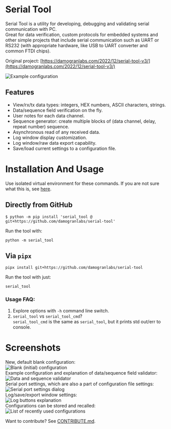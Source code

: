 # Serial Tool
Serial Tool is a utility for developing, debugging and validating serial communication with PC.  
Great for data verification, custom protocols for embedded systems and other simple projects that include serial 
communication such as UART or RS232 (with appropriate hardware, like USB to UART converter and common FTDI chips).  

Original project: [https://damogranlabs.com/2022/12/serial-tool-v3/](https://damogranlabs.com/2022/12/serial-tool-v3/)

![Example configuration](screenshots/exampleConfiguration.png)  
## Features
* View/rx/tx data types: integers, HEX numbers, ASCII characters, strings.
* Data/sequence field verification on the fly.
* User notes for each data channel.
* Sequence generator: create multiple blocks of (data channel, delay, repeat number) sequence.
* Asynchronous read of any received data.
* Log window display customization.
* Log window/raw data export capability.
* Save/load current settings to a configuration file.
  
# Installation And Usage
Use isolated virtual environment for these commands. If you are not sure what this is, see [here](https://docs.python.org/3/library/venv.html#:~:text=A%20virtual%20environment%20is%20created,the%20virtual%20environment%20are%20available.).
## Directly from GitHub
```
$ python -m pip install 'serial_tool @ git+https://github.com/damogranlabs/serial-tool'
```
Run the tool with:
```
python -m serial_tool
```

## Via `pipx`
```
pipx install git+https://github.com/damogranlabs/serial-tool
```
Run the tool with just:
```
serial_tool
```

### Usage FAQ:
1. Explore options with `-h` command line switch.
2. `serial_tool` vs `serial_tool_cmd`?  
    `serial_tool_cmd` is the same as `serial_tool`, but it prints std out/err to console.

# Screenshots
New, default blank configuration:  
![Blank (initial) configuration](screenshots/blankConfiguration.png)  
Example configuration and explanation of data/sequence field validator:  
![Data and sequence validator](screenshots/dataAndSeqExplanation.png)  
Serial port settings, which are also a part of configuration file settings:  
![Serial port settings dialog](screenshots/communicationDialog.png)  
Log/save/export window settings:  
![Log buttons explanation](screenshots/buttonsExplanation.png)  
Configurations can be stored and recalled:  
![List of recently used configurations](screenshots/recenlyUsedConfigurations.png)  


Want to contribute? See [CONTRIBUTE.md](https://github.com/damogranlabs/serial-tool/blob/master/CONTRIBUTE.md).
